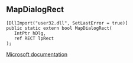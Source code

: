 ## MapDialogRect

```
[DllImport("user32.dll", SetLastError = true)]
public static extern bool MapDialogRect(
   IntPtr hDlg,
   ref RECT lpRect
);
```

[Microsoft documentation](https://docs.microsoft.com/en-us/windows/win32/api/winuser/nf-winuser-mapdialogrect)
